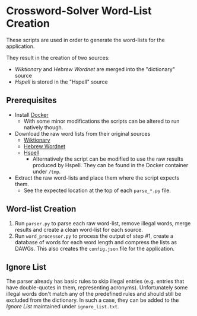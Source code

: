# Crossword-Solver Word-List Creation

These scripts are used in order to generate the word-lists for the application.

They result in the creation of two sources:
 * *Wiktionary* and *Hebrew Wordnet* are merged into the "dictionary" source
 * *Hspell* is stored in the "Hspell" source

## Prerequisites

 * Install [Docker](https://www.docker.com/)
    * With some minor modifications the scripts can be altered to run natively though.
 * Download the raw word lists from their original sources
    * [Wiktionary](https://dumps.wikimedia.org/hewiktionary/latest/hewiktionary-latest-all-titles.gz)
    * [Hebrew Wordnet](http://cl.haifa.ac.il/projects/mwn/HWN.tar.gz)
    * [Hspell](https://github.com/LibreOffice/dictionaries/blob/master/he_IL/he_IL.dic)
       * Alternatively the script can be modified to use the raw results produced by Hspell. 
         They can be found in the Docker container under `/tmp`.
 * Extract the raw word-lists and place them where the script expects them.
    * See the expected location at the top of each `parse_*.py` file.

## Word-list Creation

1. Run `parser.py` to parse each raw word-list, remove illegal words, merge results and create a clean word-list for each source.
2. Run `word_processor.py` to process the output of step #1, create a database of words for each word length and compress the lists as DAWGs. 
   This also creates the `config.json` file for the application.

## Ignore List

The parser already has basic rules to skip illegal entries 
(e.g. entries that have double-quotes in them, representing acronyms).
Unfortunately some illegal words don't match any of the predefined rules and should
still be excluded from the dictionary. In such a case, they can be added to the *Ignore List* maintained under `ignore_list.txt`.